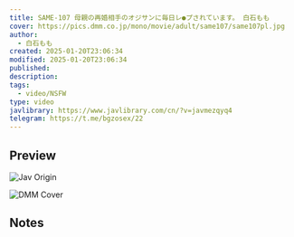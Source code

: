 ```yaml
---
title: SAME-107 母親の再婚相手のオジサンに毎日レ●プされています。 白石もも
cover: https://pics.dmm.co.jp/mono/movie/adult/same107/same107pl.jpg
author:
  - 白石もも
created: 2025-01-20T23:06:34
modified: 2025-01-20T23:06:34
published: 
description: 
tags:
  - video/NSFW
type: video
javlibrary: https://www.javlibrary.com/cn/?v=javmezqyq4
telegram: https://t.me/bgzosex/22
---
```

## Preview

![Jav Origin](http://img95.pixhost.to/images/137/462050798_i601526.jpg)

![DMM Cover](https://pics.dmm.co.jp/mono/movie/adult/same107/same107pl.jpg)

## Notes

